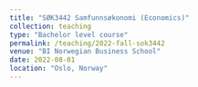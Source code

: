 ```yaml
---
title: "SØK3442 Samfunnsøkonomi (Economics)"
collection: teaching
type: "Bachelor level course"
permalink: /teaching/2022-fall-sok3442
venue: "BI Norwegian Business School"
date: 2022-08-01
location: "Oslo, Norway"
---
```

